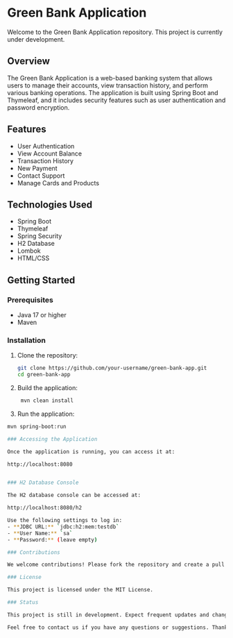 # Green Bank Application

Welcome to the Green Bank Application repository. This project is currently under development.

## Overview

The Green Bank Application is a web-based banking system that allows users to manage their accounts, view transaction history, and perform various banking operations. The application is built using Spring Boot and Thymeleaf, and it includes security features such as user authentication and password encryption.

## Features

- User Authentication
- View Account Balance
- Transaction History
- New Payment
- Contact Support
- Manage Cards and Products

## Technologies Used

- Spring Boot
- Thymeleaf
- Spring Security
- H2 Database
- Lombok
- HTML/CSS


## Getting Started

### Prerequisites

- Java 17 or higher
- Maven

### Installation

1. Clone the repository:
   ```bash
   git clone https://github.com/your-username/green-bank-app.git
   cd green-bank-app

2. Build the application:
   ```bash
    mvn clean install

3. Run the application:
  ```bash
  mvn spring-boot:run

### Accessing the Application

Once the application is running, you can access it at:

http://localhost:8080


### H2 Database Console

The H2 database console can be accessed at:

http://localhost:8080/h2

Use the following settings to log in:
- **JDBC URL:** `jdbc:h2:mem:testdb`
- **User Name:** `sa`
- **Password:** (leave empty)

### Contributions

We welcome contributions! Please fork the repository and create a pull request with your changes.

### License

This project is licensed under the MIT License.

### Status

This project is still in development. Expect frequent updates and changes.

Feel free to contact us if you have any questions or suggestions. Thank you for using Green Bank Application!
